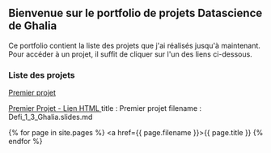 ## Bienvenue sur le portfolio de projets Datascience de Ghalia

Ce portfolio contient la liste des projets que j'ai réalisés jusqu'à maintenant. Pour accéder à un projet, il suffit de cliquer sur l'un des liens ci-dessous.

### Liste des projets


[Premier projet](https://htmlpreview.github.io/?https://github.com/Ghalia671/premier_projet.github.io/Defi_1_3_Ghalia.slides.slides.html)

<a href="https://htmlpreview.github.io/?https://github.com/Ghalia671/premier_projet.github.io/tree/gh-pages/Defi_1_3_Ghalia.slides.html">Premier Projet - Lien HTML </a>
title : Premier projet
filename : Defi_1_3_Ghalia.slides.md

{% for page in site.pages %}
    <a href={{ page.filename }}>{{ page.title }}</a>
{% endfor %}
